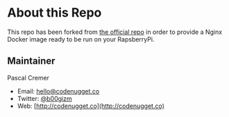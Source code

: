 # About this Repo

This repo has been forked from [the official repo](https://github.com/nginxinc/docker-nginx) in order to provide a Nginx Docker image ready to be run on your RapsberryPi.

## Maintainer

Pascal Cremer

* Email: <hello@codenugget.co>
* Twitter: [@b00gizm](https://twitter.com/b00gizm)
* Web: [http://codenugget.co](http://codenugget.co)
